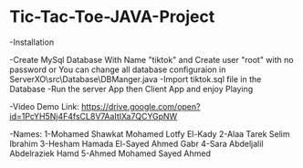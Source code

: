 # Tic-Tac-Toe-JAVA-Project

-Installation

-Create MySql Database With Name "tiktok" and Create user "root" with no password 
 or You can change all database configuraion in ServerXO\src\Database\DBManger.java
-Import tiktok.sql file in the Database
-Run the server App then Client App and enjoy Playing

-Video Demo Link:
https://drive.google.com/open?id=1PcYH5Nj4F4fsCL8V7AaItIXa7QCYGpNW

-Names:
1-Mohamed Shawkat Mohamed Lotfy El-Kady
2-Alaa Tarek Selim Ibrahim
3-Hesham Hamada El-Sayed Ahmed Gabr
4-Sara Abdeljalil Abdelraziek Hamd
5-Ahmed Mohamed Sayed Ahmed

